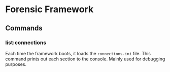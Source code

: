 # Forensic Framework

## Commands

### list:connections

Each time the framework boots, it loads the `connections.ini` file. This command prints out each section to the console. Mainly used for debugging purposes.